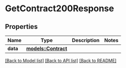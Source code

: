 # GetContract200Response

## Properties

Name | Type | Description | Notes
------------ | ------------- | ------------- | -------------
**data** | [**models::Contract**](Contract.md) |  | 

[[Back to Model list]](../README.md#documentation-for-models) [[Back to API list]](../README.md#documentation-for-api-endpoints) [[Back to README]](../README.md)


